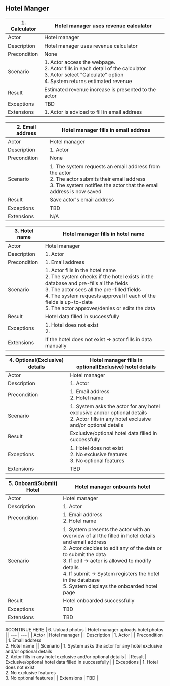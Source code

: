 ## Hotel Manger
| 1. Calculator | Hotel manager uses revenue calculator |
| --- | --- |
| Actor | Hotel manager |
| Description | Hotel manager uses revenue calculator |
| Precondition |  None |
| Scenario | 1. Actor access the webpage. <br> 2. Actor fills in each detail of the calculator <br> 3. Actor select "Calculate" option <br> 4. System returns estimated revenue |
| Result | Estimated revenue increase is presented to the actor |
| Exceptions |TBD  |
| Extensions | 1. Actor is adviced to fill in email address |

| 2. Email address | Hotel manager fills in email address |
| --- | --- |
| Actor | Hotel manager |
| Description | 1. Actor  |
| Precondition | None |
| Scenario | 1. The system requests an email address from the actor <br> 2. The actor submits their email address <br> 3. The system notifies the actor that the email address is now saved |
| Result | Save actor's email address |
| Exceptions |TBD  |
| Extensions | N/A  |

| 3. Hotel name | Hotel manager fills in hotel name |
| --- | --- |
| Actor | Hotel manager |
| Description | 1. Actor  |
| Precondition | 1. Email address <br> |
| Scenario | 1. Actor fills in the hotel name <br> 2. The system checks if the hotel exists in the database and pre-fills all the fields <br> 3. The actor sees all the pre-filled fields <br> 4. The system requests approval if each of the fields is up-to-date <br> 5. The actor approves/denies or edits the data |
| Result | Hotel data filled in successfully |
| Exceptions | 1. Hotel does not exist<br> 2.  |
| Extensions | If the hotel does not exist -> actor fills in data manually  |

| 4. Optional(Exclusive) details | Hotel manager fills in optional(Exclusive) hotel details |
| --- | --- |
| Actor | Hotel manager |
| Description | 1. Actor  |
| Precondition | 1. Email address <br> 2. Hotel name |
| Scenario | 1. System asks the actor for any hotel exclusive and/or optional details <br> 2. Actor fills in any hotel exclusive and/or optional details |
| Result | Exclusive/optional hotel data filled in successfully |
| Exceptions | 1. Hotel does not exist<br> 2. No exclusive features <br> 3. No optional features |
| Extensions | TBD |

| 5. Onboard(Submit) Hotel | Hotel manager onboards hotel |
| --- | --- |
| Actor | Hotel manager |
| Description | 1. Actor  |
| Precondition | 1. Email address <br> 2. Hotel name <br> |
| Scenario | 1. System presents the actor with an overview of all the filled in hotel details and email address <br> 2. Actor decides to edit any of the data or to submit the data <br> 3. If edit -> actor is allowed to modify details <br> 4. If submit -> System registers the hotel in the database <br> 5. System displays the onboarded hotel page |
| Result | Hotel onboarded successfully|
| Exceptions | TBD |
| Extensions | TBD |

#CONTINUE HERE
| 6. Upload photos | Hotel manager uploads hotel photos |
| --- | --- |
| Actor | Hotel manager |
| Description | 1. Actor  |
| Precondition | 1. Email address <br> 2. Hotel name |
| Scenario | 1. System asks the actor for any hotel exclusive and/or optional details <br> 2. Actor fills in any hotel exclusive and/or optional details |
| Result | Exclusive/optional hotel data filled in successfully |
| Exceptions | 1. Hotel does not exist<br> 2. No exclusive features <br> 3. No optional features |
| Extensions | TBD |
##
